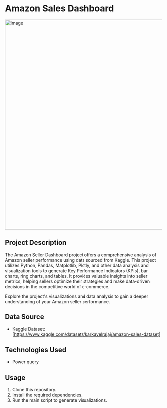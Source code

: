 # Amazon Sales Dashboard

<img width="675" alt="image" src="https://github.com/komalgawri/Amazon-Sales-Dashboard/assets/130573785/31073636-3a76-417c-b8d4-b98461fdea4e">

## Project Description
The Amazon Seller Dashboard project offers a comprehensive analysis of Amazon seller performance using data sourced from Kaggle. This project utilizes Python, Pandas, Matplotlib, Plotly, and other data analysis and visualization tools to generate Key Performance Indicators (KPIs), bar charts, ring charts, and tables. It provides valuable insights into seller metrics, helping sellers optimize their strategies and make data-driven decisions in the competitive world of e-commerce.

Explore the project's visualizations and data analysis to gain a deeper understanding of your Amazon seller performance.

## Data Source
- Kaggle Dataset: [https://www.kaggle.com/datasets/karkavelrajaj/amazon-sales-dataset]

## Technologies Used
- Power query

## Usage
1. Clone this repository.
2. Install the required dependencies.
3. Run the main script to generate visualizations.

